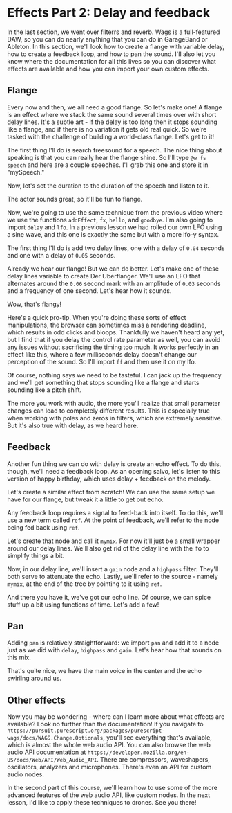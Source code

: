 # Effects Part 2: Delay and feedback

In the last section, we went over filterrs and reverb. Wags is a full-featured DAW, so you can do nearly anything that you can do in GarageBand or Ableton. In this section, we'll look how to create a flange with variable delay, how to create a feedback loop, and how to pan the sound. I'll also let you know where the documentation for all this lives so you can discover what effects are available and how you can import your own custom effects.

## Flange

Every now and then, we all need a good flange. So let's make one! A flange is an effect where we stack the same sound several times over with short delay lines. It's a subtle art - if the delay is too long then it stops sounding like a flange, and if there is no variation it gets old real quick. So we're tasked with the challenge of building a world-class flange. Let's get to it!

The first thing I'll do is search freesound for a speech. The nice thing about speaking is that you can really hear the flange shine. So I'll type `@w fs speech` and here are a couple speeches. I'll grab this one and store it in "mySpeech."

Now, let's set the duration to the duration of the speech and listen to it.

The actor sounds great, so it'll be fun to flange.

Now, we're going to use the same technique from the previous video where we use the functions `addEffect`, `fx`, `hello`, and `goodbye`. I'm also going to import `delay` and `lfo`. In a previous lesson we had rolled our own LFO using a sine wave, and this one is exactly the same but with a more lfo-y syntax.

The first thing I'll do is add two delay lines, one with a delay of `0.04` seconds and one with a delay of `0.05` seconds.

Already we hear our flange! But we can do better. Let's make one of these delay lines variable to create Der Uberflanger. We'll use an LFO that alternates around the `0.06` second mark with an amplitude of `0.03` seconds and a frequency of one second. Let's hear how it sounds.

Wow, that's flangy!

Here's a quick pro-tip. When you're doing these sorts of effect manipulations, the browser can sometimes miss a rendering deadline, which results in odd clicks and bloops. Thankfully we haven't heard any yet, but I find that if you delay the control rate parameter as well, you can avoid any issues without sacrificing the timing too much. It works perfectly in an effect like this, where a few milliseconds delay doesn't change our perception of the sound. So I'll import `ff` and then use it on my lfo.

Of course, nothing says we need to be tasteful. I can jack up the frequency and we'll get something that stops sounding like a flange and starts sounding like a pitch shift.

The more you work with audio, the more you'll realize that small parameter changes can lead to completely different results. This is especially true when working with poles and zeros in filters, which are extremely sensitive. But it's also true with delay, as we heard here.

## Feedback

Another fun thing we can do with delay is create an echo effect. To do this, though, we'll need a feedback loop. As an opening salvo, let's listen to this version of happy birthday, which uses delay + feedback on the melody.

Let's create a similar effect from scratch! We can use the same setup we have for our flange, but tweak it a little to get out echo.

Any feedback loop requires a signal to feed-back into itself. To do this, we'll use a new term called `ref`. At the point of feedback, we'll refer to the node being fed back using `ref`.

Let's create that node and call it `mymix`. For now it'll just be a small wrapper around our delay lines. We'll also get rid of the delay line with the lfo to simplify things a bit.

Now, in our delay line, we'll insert a `gain` node and a `highpass` filter. They'll both serve to attenuate the echo. Lastly, we'll refer to the source - namely `mymix`, at the end of the tree by pointing to it using `ref`.

And there you have it, we've got our echo line. Of course, we can spice stuff up a bit using functions of time. Let's add a few!

## Pan

Adding `pan` is relatively straightforward: we import `pan` and add it to a node just as we did with `delay`, `highpass` and `gain`. Let's hear how that sounds on this mix.

That's quite nice, we have the main voice in the center and the echo swirling around us.

## Other effects

Now you may be wondering - where can I learn more about what effects are available? Look no further than the documentation! If you navigate to `https://pursuit.purescript.org/packages/purescript-wags/docs/WAGS.Change.Optionals`, you'll see everything that's available, which is almost the whole web audio API.  You can also browse the web audio API documentation at `https://developer.mozilla.org/en-US/docs/Web/API/Web_Audio_API`. There are compressors, waveshapers, oscillators, analyzers and microphones. There's even an API for custom audio nodes.

In the second part of this course, we'll learn how to use some of the more advanced features of the web audio API, like custom nodes. In the next lesson, I'd like to apply these techniques to drones. See you there!
